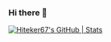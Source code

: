 ### Hi there 👋
[![Hiteker67's GitHub | Stats](https://stats.quine.sh/Hiteker67/github?theme=dark)](https://quine.sh?utm_source=widgets&utm_campaign=Hiteker67)

<!--
**Hiteker67/hiteker67** is a ✨ _special_ ✨ repository because its `README.md` (this file) appears on your GitHub profile.

Here are some ideas to get you started:

- 🔭 I’m currently working on ...
- 🌱 I’m currently learning ...
- 👯 I’m looking to collaborate on ...
- 🤔 I’m looking for help with ...
- 💬 Ask me about ...
- 📫 How to reach me: ...
- 😄 Pronouns: ...
- ⚡ Fun fact: ...
-->
